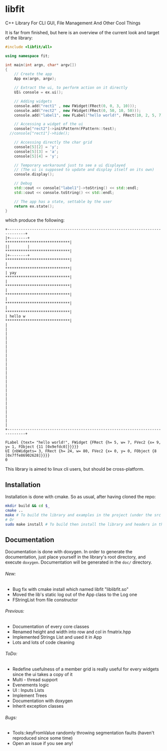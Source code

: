 # libfit
C++ Library For CLI GUI, File Management And Other Cool Things

It is far from finished, but here is an overview of the current look and target of the library:


```c++
#include <libfit/all>

using namespace fit;

int main(int argn, char* argv[])
{
	// Create the app
    App ex(argn, argv);

	// Extract the ui, to perform action on it directly
    UI& console = ex.ui();

    // Adding widgets
    console.add("rect1" , new FWidget(FRect(0, 0, 3, 10)));
    console.add("rect2" , new FWidget(FRect(0, 50, 10, 50)));
    console.add("label1", new FLabel("hello world!", FRect(10, 2, 5, 7)));

    // Accessing a widget of the ui
    console["rect2"]->initPattern(FPattern::test);
  //console["rect1"]->hide();

    // Accessing directly the char grid
    console[5][2] = 'y';
    console[5][3] = 'a';
    console[5][4] = 'y';

    // Temporary workaround just to see a ui displayed
    // (The ui is supposed to update and display itself on its own)
	console.display();

	// Debug
    std::cout << console["label1"]->toString() << std::endl;
    std::cout << console.toString() << std::endl;

	// The app has a state, settable by the user
    return ex.state();
}
```

which produce the following:

```
+------------------------------------------------------------------------------+
|+--------+                                       *****************************|
||        |                                       *****************************|
|+--------+                                       *****************************|
|                                                 *****************************|
| yay                                             *****************************|
|                                                 *****************************|
|                                                 *****************************|
|                                                 *****************************|
|                                                 *****************************|
| hello w                                         *****************************|
|                                                                              |
|                                                                              |
|                                                                              |
|                                                                              |
|                                                                              |
|                                                                              |
|                                                                              |
|                                                                              |
|                                                                              |
|                                                                              |
|                                                                              |
|                                                                              |
+------------------------------------------------------------------------------+

FLabel {text= "hello world!", FWidget {FRect {h= 5, w= 7, FVec2 {x= 9, y= 1, FObject {11 [0x9efdc0]}}}}}
UI {nbWidgets= 3, FRect {h= 24, w= 80, FVec2 {x= 0, y= 0, FObject {8 [0x7ffe86902628]}}}}
0
```

This library is aimed to linux cli users, but should be cross-platform.


## Installation
Installation is done with cmake. So as usual, after having cloned the repo:
```bash
mkdir build && cd $_
cmake ..
make # To build the library and examples in the project (under the src and test subfolders of build)
# Or
sudo make install # To build then install the library and headers in the right place
```


## Documentation
Documentation is done with doxygen. In order to generate the documentation, just place yourself in the library's root directory, and execute `doxygen`. Documentation will be generated in the `doc/` directory.


###### New:
* Bug fix with cmake install which named libfit "liblibfit.so"
* Moved the lib's static log out of the App class to the Log one
* FStringList from file constructor


###### Previous:
* Documentation of every core classes
* Renamed height and width into row and col in fmatrix.hpp
* Implemented Strings List and used it in App
* Lots and lots of code cleaning


###### ToDo:
* Redefine usefulness of a member grid is really useful for every widgets since the ui takes a copy of it
* Multi - thread support
* Evenements logic
* UI : Inputs
       Lists
* Implement Trees
* Documentation with doxygen
* Inherit exception classes


###### Bugs:
* Tools::keyFromValue randomly throwing segmentation faults (haven't reproduced since some time)
* Open an issue if you see any!

